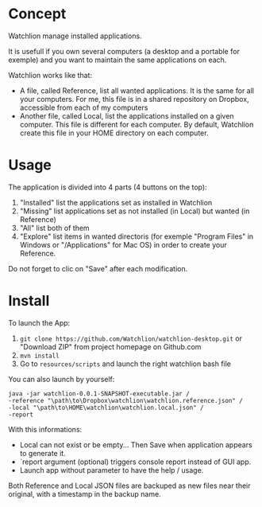 # Concept

Watchlion manage installed applications.

It is usefull if you own several computers (a desktop and a portable for exemple) and you want to maintain the same applications on each.

Watchlion works like that:
- A file, called Reference, list all wanted applications. It is the same for all your computers. For me, this file is in a shared repository on Dropbox, accessible from each of my computers
- Another file, called Local, list the applications installed on a given computer. This file is different for each computer. By default, Watchlion create this file in your HOME directory on each computer.


# Usage

The application is divided into 4 parts (4 buttons on the top):

1. "Installed" list the applications set as installed in Watchlion
1. "Missing" list applications set as not installed (in Local) but wanted (in Reference)
1. "All" list both of them
1. "Explore" list items in wanted directoris (for exemple "Program Files" in Windows or "/Applications" for Mac OS) in order to create your Reference.

Do not forget to clic on "Save" after each modification.


# Install

To launch the App:

1. `git clone https://github.com/Watchlion/watchlion-desktop.git` or "Download ZIP" from project homepage on Github.com
1. `mvn install`
1. Go to `resources/scripts` and launch the right watchlion bash file

You can also launch by yourself:

```
java -jar watchlion-0.0.1-SNAPSHOT-executable.jar /
-reference "\path\to\Dropbox\watchlion\watchlion.reference.json" /
-local "\path\to\HOME\watchlion\watchlion.local.json" /
-report
```
With this informations:

- Local can not exist or be empty... Then Save when application appears to generate it.
- `report argument (optional) triggers console report instead of GUI app.
- Launch app without parameter to have the help / usage.

Both Reference and Local JSON files are backuped as new files near their original, with a timestamp in the backup name.  
